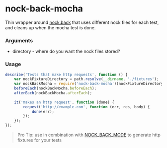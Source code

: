 # nock-back-mocha

Thin wrapper around [nock.back](https://github.com/pgte/nock#nock-back) that uses different nock files for each test, and cleans up when the mocha test is done.

### Arguments
- directory - where do you want the nock files stored?

### Usage
```js
describe('Tests that make http requests', function () {
    var nockFixtureDirectory = path.resolve(__dirname, './fixtures');
    var nockBackMocha = require('nock-back-mocha')(nockFixtureDirectory);
    beforeEach(nockBackMocha.beforeEach);
    afterEach(nockBackMocha.afterEach);
    
    it('makes an http request', function (done) {
        request('http://example.com', function (err, res, body) {
            done(err);
        });
    });
});
```

> Pro Tip: use in combination with [NOCK_BACK_MODE](https://github.com/pgte/nock#modes) to generate http fixtures for your tests
